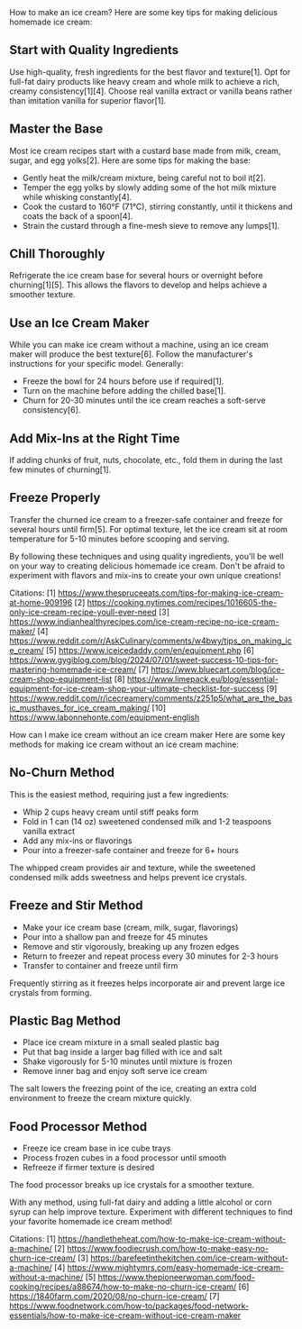 <question-1>
How to make an ice cream?
</question-1>


<answer-1>
Here are some key tips for making delicious homemade ice cream:

## Start with Quality Ingredients

Use high-quality, fresh ingredients for the best flavor and texture[1]. Opt for full-fat dairy products like heavy cream and whole milk to achieve a rich, creamy consistency[1][4]. Choose real vanilla extract or vanilla beans rather than imitation vanilla for superior flavor[1].

## Master the Base

Most ice cream recipes start with a custard base made from milk, cream, sugar, and egg yolks[2]. Here are some tips for making the base:

- Gently heat the milk/cream mixture, being careful not to boil it[2].
- Temper the egg yolks by slowly adding some of the hot milk mixture while whisking constantly[4]. 
- Cook the custard to 160°F (71°C), stirring constantly, until it thickens and coats the back of a spoon[4].
- Strain the custard through a fine-mesh sieve to remove any lumps[1].

## Chill Thoroughly 

Refrigerate the ice cream base for several hours or overnight before churning[1][5]. This allows the flavors to develop and helps achieve a smoother texture.

## Use an Ice Cream Maker

While you can make ice cream without a machine, using an ice cream maker will produce the best texture[6]. Follow the manufacturer's instructions for your specific model. Generally:

- Freeze the bowl for 24 hours before use if required[1].
- Turn on the machine before adding the chilled base[1].
- Churn for 20-30 minutes until the ice cream reaches a soft-serve consistency[6].

## Add Mix-Ins at the Right Time

If adding chunks of fruit, nuts, chocolate, etc., fold them in during the last few minutes of churning[1].

## Freeze Properly

Transfer the churned ice cream to a freezer-safe container and freeze for several hours until firm[5]. For optimal texture, let the ice cream sit at room temperature for 5-10 minutes before scooping and serving.

By following these techniques and using quality ingredients, you'll be well on your way to creating delicious homemade ice cream. Don't be afraid to experiment with flavors and mix-ins to create your own unique creations!

Citations:
[1] https://www.thespruceeats.com/tips-for-making-ice-cream-at-home-909196
[2] https://cooking.nytimes.com/recipes/1016605-the-only-ice-cream-recipe-youll-ever-need
[3] https://www.indianhealthyrecipes.com/ice-cream-recipe-no-ice-cream-maker/
[4] https://www.reddit.com/r/AskCulinary/comments/w4bwy/tips_on_making_ice_cream/
[5] https://www.iceicedaddy.com/en/equipment.php
[6] https://www.gygiblog.com/blog/2024/07/01/sweet-success-10-tips-for-mastering-homemade-ice-cream/
[7] https://www.bluecart.com/blog/ice-cream-shop-equipment-list
[8] https://www.limepack.eu/blog/essential-equipment-for-ice-cream-shop-your-ultimate-checklist-for-success
[9] https://www.reddit.com/r/icecreamery/comments/z251p5/what_are_the_basic_musthaves_for_ice_cream_making/
[10] https://www.labonnehonte.com/equipment-english
</answer-1>

<question-2>
How can I make ice cream without an ice cream maker
</question-2>

<answer-2>
Here are some key methods for making ice cream without an ice cream machine:

## No-Churn Method

This is the easiest method, requiring just a few ingredients:

- Whip 2 cups heavy cream until stiff peaks form
- Fold in 1 can (14 oz) sweetened condensed milk and 1-2 teaspoons vanilla extract 
- Add any mix-ins or flavorings
- Pour into a freezer-safe container and freeze for 6+ hours

The whipped cream provides air and texture, while the sweetened condensed milk adds sweetness and helps prevent ice crystals.

## Freeze and Stir Method

- Make your ice cream base (cream, milk, sugar, flavorings)
- Pour into a shallow pan and freeze for 45 minutes
- Remove and stir vigorously, breaking up any frozen edges
- Return to freezer and repeat process every 30 minutes for 2-3 hours
- Transfer to container and freeze until firm

Frequently stirring as it freezes helps incorporate air and prevent large ice crystals from forming.

## Plastic Bag Method

- Place ice cream mixture in a small sealed plastic bag
- Put that bag inside a larger bag filled with ice and salt
- Shake vigorously for 5-10 minutes until mixture is frozen
- Remove inner bag and enjoy soft serve ice cream

The salt lowers the freezing point of the ice, creating an extra cold environment to freeze the cream mixture quickly.

## Food Processor Method

- Freeze ice cream base in ice cube trays
- Process frozen cubes in a food processor until smooth
- Refreeze if firmer texture is desired

The food processor breaks up ice crystals for a smoother texture.

With any method, using full-fat dairy and adding a little alcohol or corn syrup can help improve texture. Experiment with different techniques to find your favorite homemade ice cream method!

Citations:
[1] https://handletheheat.com/how-to-make-ice-cream-without-a-machine/
[2] https://www.foodiecrush.com/how-to-make-easy-no-churn-ice-cream/
[3] https://barefeetinthekitchen.com/ice-cream-without-a-machine/
[4] https://www.mightymrs.com/easy-homemade-ice-cream-without-a-machine/
[5] https://www.thepioneerwoman.com/food-cooking/recipes/a88674/how-to-make-no-churn-ice-cream/
[6] https://1840farm.com/2020/08/no-churn-ice-cream/
[7] https://www.foodnetwork.com/how-to/packages/food-network-essentials/how-to-make-ice-cream-without-ice-cream-maker
</answer-2>